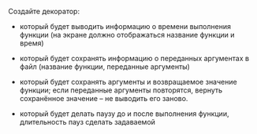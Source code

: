Создайте декоратор:

- который будет выводить информацию о времени выполнения функции (на экране должно отображаться название функции и время)

- который будет сохранять информацию о переданных аргументах в файл (название функции, переданные аргументы)

- который будет сохранять аргументы и возвращаемое значение функции; если переданные аргументы повторятся, вернуть сохранённое значение – не выводить его заново.

- который будет делать паузу до и после выполнения функции, длительность пауз сделать задаваемой